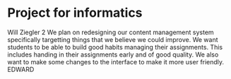 # Project for informatics
Will Ziegler 2
We plan on redesigning our content management system specifically targetting things that we believe we could improve. We want students to be able to build good habits managing their assignments. This includes handing in their assignments early and of good quality. We also want to make some changes to the interface to make it more user friendly.
EDWARD